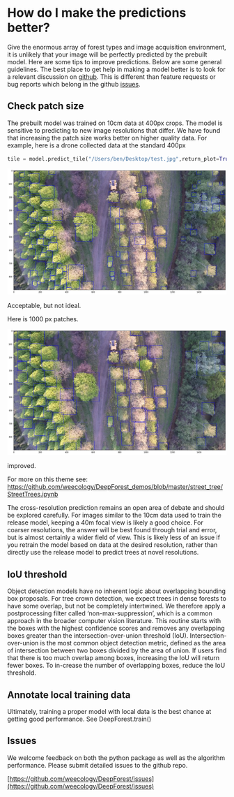 # How do I make the predictions better?

Give the enormous array of forest types and image acquisition environment, it is unlikely that your image will be perfectly predicted by the prebuilt model. Here are some tips to improve predictions. Below are some general guidelines. The best place to get help in making a model better is to look for a relevant discussion on [github](https://github.com/weecology/DeepForest/discussions). This is different than feature requests or bug reports which belong in the github [issues](https://github.com/weecology/DeepForest/issues).

## Check patch size

The prebuilt model was trained on 10cm data at 400px crops. The model is sensitive to predicting to new image resolutions that differ. We have found that increasing the patch size works better on higher quality data. For example, here is a drone collected data at the standard 400px

```python
tile = model.predict_tile("/Users/ben/Desktop/test.jpg",return_plot=True,patch_overlap=0,iou_threshold=0.05,patch_size=400)
```

![](../www/example_patch400.png)

Acceptable, but not ideal.


Here is 1000 px patches.

![](../www/example_patch1000.png)


improved.

For more on this theme see:
https://github.com/weecology/DeepForest_demos/blob/master/street_tree/StreetTrees.ipynb

The cross-resolution prediction remains an open area of debate and should be explored carefully. For images similar to the 10cm data used to train the release model, keeping a 40m focal view is likely a good choice. For coarser resolutions, the answer will be best found through trial and error, but is almost certainly a wider field of view. This is likely less of an issue if you retrain the model based on data at the desired resolution, rather than directly use the release model to predict trees at novel resolutions.

## IoU threshold

Object detection models have no inherent logic about overlapping bounding box proposals. For tree crown detection, we expect trees in dense forests to have some overlap, but not be completely intertwined. We therefore apply a postprocessing filter called ‘non-max-suppression’, which is a common approach in the broader computer vision literature. This routine starts with the boxes with the highest confidence scores and removes any overlapping boxes greater than the intersection-over-union threshold (IoU). Intersection-over-union is the most common object detection metric, defined as the area of intersection between two boxes divided by the area of union. If users find that there is too much overlap among boxes, increasing the IoU will return fewer boxes. To in-crease the number of overlapping boxes, reduce the IoU threshold.

## Annotate local training data

Ultimately, training a proper model with local data is the best chance at getting good performance. See DeepForest.train()

## Issues

We welcome feedback on both the python package as well as the algorithm performance. Please submit detailed issues to the github repo.

[https://github.com/weecology/DeepForest/issues](https://github.com/weecology/DeepForest/issues)